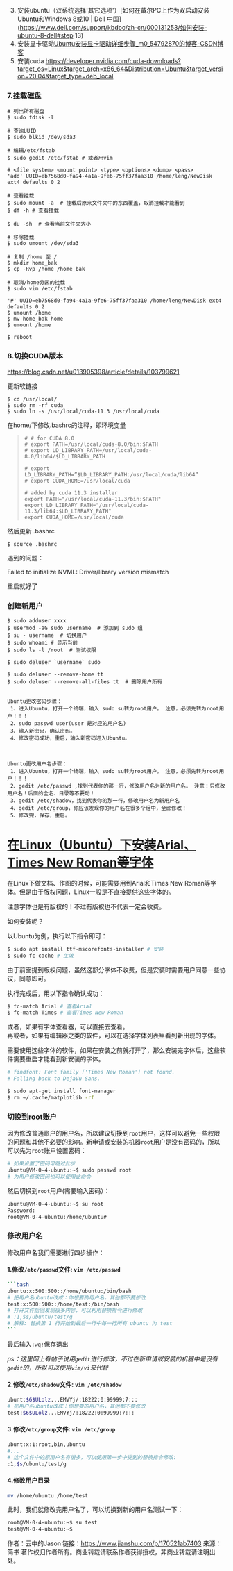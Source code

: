 3. 安装ubuntu（双系统选择'其它选项'）[如何在戴尔PC上作为双启动安装Ubuntu和Windows 8或10 | Dell 中国](https://www.dell.com/support/kbdoc/zh-cn/000131253/如何安装-ubuntu-8-dell#step 13)
4. 安装显卡驱动[Ubuntu安装显卡驱动详细步骤_m0_54792870的博客-CSDN博客](https://blog.csdn.net/m0_54792870/article/details/112980817)
5. 安装cuda https://developer.nvidia.com/cuda-downloads?target_os=Linux&target_arch=x86_64&Distribution=Ubuntu&target_version=20.04&target_type=deb_local

### 7.挂载磁盘

```shell
# 列出所有磁盘
$ sudo fdisk -l

# 查询UUID
$ sudo blkid /dev/sda3

# 编辑/etc/fstab
$ sudo gedit /etc/fstab # 或者用vim

# <file system> <mount point> <type> <options> <dump> <pass>
'add' UUID=eb7568d0-fa94-4a1a-9fe6-75ff37faa310 /home/leng/NewDisk ext4 defaults 0 2

# 查看挂载
$ sudo mount -a  # 挂载后原来文件夹中的东西覆盖，取消挂载才能看到
$ df -h # 查看挂载

$ du -sh  # 查看当前文件夹大小

# 移除挂载
$ sudo umount /dev/sda3
```

```shell
# 复制 /home 至 / 
$ mkdir home_bak
$ cp -Rvp /home /home_bak

# 取消/home分区的挂载
$ sudo vim /etc/fstab

'#' UUID=eb7568d0-fa94-4a1a-9fe6-75ff37faa310 /home/leng/NewDisk ext4 defaults 0 2
$ umount /home
$ mv home_bak home
$ umount /home

$ reboot
```

### 8.切换CUDA版本

https://blog.csdn.net/u013905398/article/details/103799621

更新软链接

```shell
$ cd /usr/local/
$ sudo rm -rf cuda
$ sudo ln -s /usr/local/cuda-11.3 /usr/local/cuda
```

在home/下修改.bashrc的注释，即环境变量

> ```shell
> # # for CUDA 8.0
> # export PATH=/usr/local/cuda-8.0/bin:$PATH 
> # export LD_LIBRARY_PATH=/usr/local/cuda-8.0/lib64/$LD_LIBRARY_PATH
> 
> # export LD_LIBRARY_PATH=”$LD_LIBRARY_PATH:/usr/local/cuda/lib64”
> # export CUDA_HOME=/usr/local/cuda
> 
> # added by cuda 11.3 installer
> export PATH="/usr/local/cuda-11.3/bin:$PATH"
> export LD_LIBRARY_PATH="/usr/local/cuda-11.3/lib64:$LD_LIBRARY_PATH"
> export CUDA_HOME=/usr/local/cuda
> ```

然后更新 .bashrc 

```shell
$ source .bashrc
```

遇到的问题：

Failed to initialize NVML: Driver/library version mismatch

重启就好了

### 创建新用户

```shell
$ sudo adduser xxxx
$ usermod -aG sudo username  # 添加到 sudo 组
$ su - username  # 切换用户
$ sudo whoami # 显示当前
$ sudo ls -l /root  # 测试权限

$ sudo deluser `username` sudo

$ sudo deluser --remove-home tt
$ sudo deluser --remove-all-files tt  # 删除用户所有


Ubuntu更改密码步骤：
 1、进入Ubuntu，打开一个终端，输入 sudo su转为root用户。 注意，必须先转为root用户！！！
 2、sudo passwd user(user 是对应的用户名)
 3、输入新密码，确认密码。
 4、修改密码成功，重启，输入新密码进入Ubuntu。



Ubuntu更改用户名步骤：
 1、进入Ubuntu，打开一个终端，输入 sudo su转为root用户。 注意，必须先转为root用户！！！
 2、gedit /etc/passwd ,找到代表你的那一行，修改用户名为新的用户名。 注意：只修改用户名！后面的全名、目录等不要动！
 3、gedit /etc/shadow，找到代表你的那一行，修改用户名为新用户名
 4、gedit /etc/group，你应该发现你的用户名在很多个组中，全部修改！
 5、修改完，保存，重启。
```

# [在Linux（Ubuntu）下安装Arial、Times New Roman等字体](https://www.cnblogs.com/xia-weiwen/p/10336896.html)

在Linux下做文档、作图的时候，可能需要用到Arial和Times New Roman等字体。但是由于版权问题，Linux一般是不直接提供这些字体的。

注意字体也是有版权的！不过有版权也不代表一定会收费。

如何安装呢？

以Ubuntu为例，执行以下指令即可：

```bash
$ sudo apt install ttf-mscorefonts-installer # 安装
$ sudo fc-cache # 生效
```

由于前面提到版权问题，虽然这部分字体不收费，但是安装时需要用户同意一些协议，同意即可。

执行完成后，用以下指令确认成功：

```bash
$ fc-match Arial # 查看Arial
$ fc-match Times # 查看Times New Roman
```

或者，如果有字体查看器，可以直接去查看。  
再或者，如果有编辑器之类的软件，可以在选择字体列表里看到新出现的字体。

需要使用这些字体的软件，如果在安装之前就打开了，那么安装完字体后，这些软件需要重启才能看到新安装的字体。

```bash
# findfont: Font family ['Times New Roman'] not found. 
# Falling back to DejaVu Sans.

$ sudo apt-get install font-manager
$ rm ~/.cache/matplotlib -rf
```





### 切换到root账户

因为修改普通账户的用户名，所以建议切换到`root`用户，这样可以避免一些权限的问题和其他不必要的影响。新申请或安装的机器`root`用户是没有密码的，所以可以先为`root`账户设置密码：



```bash
# 如果设置了密码可跳过此步
ubuntu@VM-0-4-ubuntu:~$ sudo passwd root
# 为用户修改密码也可以使用此命令
```

然后切换到`root`用户(需要输入密码）：



```bash
ubuntu@VM-0-4-ubuntu:~$ su root
Password:
root@VM-0-4-ubuntu:/home/ubuntu#
```

### 修改用户名

修改用户名我们需要进行四步操作：

#### 1.修改`/etc/passwd`文件: `vim /etc/passwd`



~~~bash
```bash
ubuntu:x:500:500::/home/ubuntu:/bin/bash
# 把用户名ubuntu改成：你想要的用户名，其他都不要修改
test:x:500:500::/home/test:/bin/bash
# 打开文件后回发现很多内容，可以利用替换指令进行修改
# :1,$s/ubuntu/test/g
# 解释: 替换第 1 行开始到最后一行中每一行所有 ubuntu 为 test
```
~~~

最后输入`:wq!`保存退出

*ps：这里网上有帖子说用`gedit`进行修改，不过在新申请或安装的机器中是没有`gedit`的，所以可以使用`vim/vi`来代替*

#### 2.修改`/etc/shadow`文件: `vim /etc/shadow`



```bash
ubunt:$6$ULolz...EMVYj/:18222:0:99999:7:::
# 把用户名ubuntu改成：你想要的用户名，其他都不要修改
test:$6$ULolz...EMVYj/:18222:0:99999:7:::
```

#### 3.修改`/etc/group`文件: `vim /etc/group`



```bash
ubunt:x:1:root,bin,ubuntu
#...
# 这个文件中的原用户名有很多，可以使用第一步中提到的替换指令修改:
:1,$s/ubuntu/test/g
```

#### 4.修改用户目录



```bash
mv /home/ubuntu /home/test
```

此时，我们就修改完用户名了，可以切换到新的用户名测试一下：



```bash
root@VM-0-4-ubuntu:~$ su test
test@VM-0-4-ubuntu:~$
```



作者：云中的Jason
链接：https://www.jianshu.com/p/170521ab7403
来源：简书
著作权归作者所有。商业转载请联系作者获得授权，非商业转载请注明出处。
